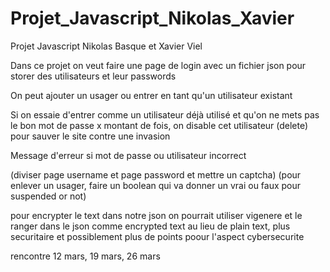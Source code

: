 # Projet_Javascript_Nikolas_Xavier
Projet Javascript Nikolas Basque et Xavier Viel

Dans ce projet on veut faire une page de login avec un fichier json pour storer des utilisateurs et leur passwords

On peut ajouter un usager ou entrer en tant qu'un utilisateur existant

Si on essaie d'entrer comme un utilisateur déjà utilisé et qu'on ne mets pas le bon mot de passe x montant de fois, on disable cet utilisateur (delete) pour sauver le site contre une invasion

Message d'erreur si mot de passe ou utilisateur incorrect

(diviser page username et page password et mettre un captcha)
(pour enlever un usager, faire un boolean qui va donner un vrai ou faux pour suspended or not)

pour encrypter le text dans notre json on pourrait utiliser vigenere et le ranger dans le json comme encrypted text au lieu de plain text, plus securitaire et possiblement plus de points poour l'aspect cybersecurite

rencontre 12 mars, 19 mars, 26 mars


